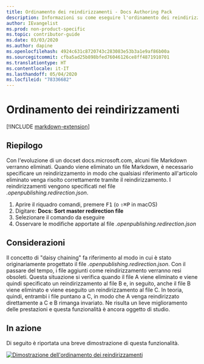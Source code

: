 ```yaml
---
title: Ordinamento dei reindirizzamenti - Docs Authoring Pack
description: Informazioni su come eseguire l'ordinamento dei reindirizzamenti con Docs Authoring Pack, estensione di Visual Studio Code.
author: IEvangelist
ms.prod: non-product-specific
ms.topic: contributor-guide
ms.date: 03/03/2020
ms.author: dapine
ms.openlocfilehash: 4924c631c8720743c283083e53b3a1e9af86b00a
ms.sourcegitcommit: cfba5ad25b898bfed76046126ce8ff4871910701
ms.translationtype: HT
ms.contentlocale: it-IT
ms.lasthandoff: 05/04/2020
ms.locfileid: "78336682"
---
```

# <a name="sort-redirects"></a>Ordinamento dei reindirizzamenti

[!INCLUDE [markdown-extension](includes/markdown-extension.md)]

## <a name="summary"></a>Riepilogo

Con l'evoluzione di un docset docs.microsoft.com, alcuni file Markdown verranno eliminati. Quando viene eliminato un file Markdown, è necessario specificare un reindirizzamento in modo che qualsiasi riferimento all'articolo eliminato venga risolto correttamente tramite il reindirizzamento. I reindirizzamenti vengono specificati nel file *.openpublishing.redirection.json*.

1. Aprire il riquadro comandi, premere <kbd>F1</kbd> (o <kbd>⇧⌘P</kbd> in macOS)
1. Digitare: **Docs: Sort master redirection file**
1. Selezionare il comando da eseguire
1. Osservare le modifiche apportate al file *.openpublishing.redirection.json*

## <a name="considerations"></a>Considerazioni

Il concetto di "daisy chaining" fa riferimento al modo in cui è stato originariamente progettato il file *.openpublishing.redirection.json*. Con il passare del tempo, i file aggiunti come reindirizzamento verranno resi obsoleti. Questa situazione si verifica quando il file A viene eliminato e viene quindi specificato un reindirizzamento al file B e, in seguito, anche il file B viene eliminato e viene eseguito un reindirizzamento al file C. In teoria, quindi, entrambi i file puntano a C, in modo che A venga reindirizzato direttamente a C e B rimanga invariato. Ne risulta un lieve miglioramento delle prestazioni e questa funzionalità è ancora oggetto di studio.

## <a name="in-action"></a>In azione

Di seguito è riportata una breve dimostrazione di questa funzionalità.

[![Dimostrazione dell'ordinamento dei reindirizzamenti](media/sort-redirect.gif)](media/sort-redirect.gif#lightbox)
